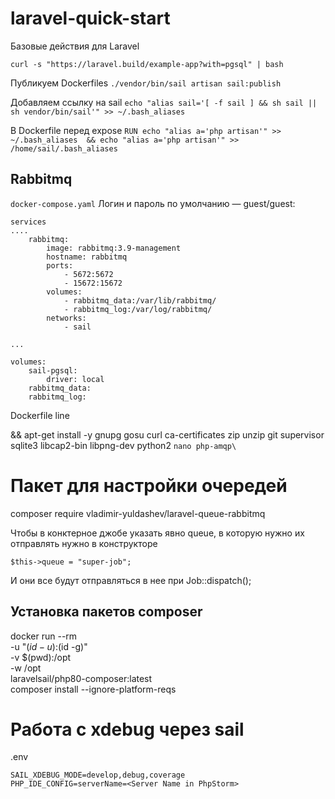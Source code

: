 # laravel-quick-start
Базовые действия для Laravel 

`curl -s "https://laravel.build/example-app?with=pgsql" | bash`

Публикуем Dockerfiles
 `./vendor/bin/sail artisan sail:publish`
 
Добавляем ссылку на sail 
`echo "alias sail='[ -f sail ] && sh sail || sh vendor/bin/sail'" >> ~/.bash_aliases`

В Dockerfile перед expose
`RUN echo "alias a='php artisan'" >> ~/.bash_aliases  && echo "alias a='php artisan'" >> /home/sail/.bash_aliases`


## Rabbitmq

`docker-compose.yaml`  Логин и пароль по умолчанию — guest/guest:

```
services
....
    rabbitmq:
        image: rabbitmq:3.9-management
        hostname: rabbitmq
        ports:
            - 5672:5672
            - 15672:15672
        volumes:
            - rabbitmq_data:/var/lib/rabbitmq/
            - rabbitmq_log:/var/log/rabbitmq/
        networks:
            - sail

...

volumes:
    sail-pgsql:
        driver: local
    rabbitmq_data:
    rabbitmq_log:
```

Dockerfile line 

 && apt-get install -y  gnupg gosu curl ca-certificates zip unzip git supervisor sqlite3 libcap2-bin libpng-dev python2 `nano php-amqp\`

# Пакет для настройки очередей
 composer require vladimir-yuldashev/laravel-queue-rabbitmq
 
 Чтобы в конктерное джобе указать явно queue, в которую нужно их отправлять нужно в конструкторе 

 ```
 $this->queue = "super-job";
 ```
 И они все будут отправляться в нее при Job::dispatch();

 ## Установка пакетов composer 
 
 docker run --rm \
 -u "$(id -u):$(id -g)" \
 -v $(pwd):/opt \
 -w /opt \
 laravelsail/php80-composer:latest \
 composer install --ignore-platform-reqs

 # Работа с xdebug через sail 
 .env
 
```
SAIL_XDEBUG_MODE=develop,debug,coverage
PHP_IDE_CONFIG=serverName=<Server Name in PhpStorm>
```
